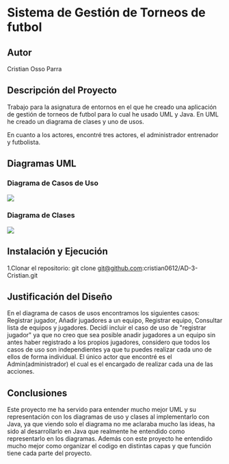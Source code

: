 # Sistema de Gestión de Torneos de futbol

## Autor

Cristian Osso Parra

## Descripción del Proyecto

Trabajo para la asignatura de entornos en el que he creado una aplicación de gestión de torneos de futbol para lo cual he usado UML y Java. En UML he creado un diagrama de clases y uno de usos.

En cuanto a los actores, encontré tres actores, el administrador entrenador y futbolista.

## Diagramas UML

### Diagrama de Casos de Uso

<img src="img/Captura de pantalla 2025-04-26 112555.png">

### Diagrama de Clases

<img src="img/Captura de pantalla 2025-04-26 112621.png">

## Instalación y Ejecución

1.Clonar el repositorio: git clone git@github.com:cristian0612/AD-3-Cristian.git

## Justificación del Diseño

En el diagrama de casos de usos encontramos los siguientes casos: Registrar jugador, Añadir jugadores a un equipo, Registrar equipo, Consultar lista de equipos y jugadores. Decidí incluir el caso de uso de "registrar jugador" ya que no creo que sea posible anadir jugadores a un equipo sin antes haber registrado a los propios jugadores, considero que todos los casos de uso son independientes ya que tu puedes realizar cada uno de ellos de forma individual. El único actor que encontré es el Admin(administrador) el cual es el encargado de realizar cada una de las acciones.

## Conclusiones

Este proyecto me ha servido para entender mucho mejor UML y su representación con los diagramas de uso y clases al implementarlo con Java, ya que viendo solo el diagrama no me aclaraba mucho las ideas, ha sido al desarrollarlo en Java que realmente he entendido como representarlo en los diagramas. Además con este proyecto he entendido mucho mejor como organizar el codigo en distintas capas y que función tiene cada parte del proyecto.
